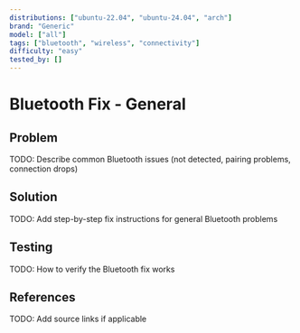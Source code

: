 ```yaml
---
distributions: ["ubuntu-22.04", "ubuntu-24.04", "arch"]
brand: "Generic"
model: ["all"]
tags: ["bluetooth", "wireless", "connectivity"]
difficulty: "easy"
tested_by: []
---
```


# Bluetooth Fix - General

## Problem

TODO: Describe common Bluetooth issues (not detected, pairing problems, connection drops)

## Solution

TODO: Add step-by-step fix instructions for general Bluetooth problems

## Testing

TODO: How to verify the Bluetooth fix works

## References

TODO: Add source links if applicable
